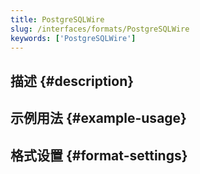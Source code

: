 ```yaml
---
title: PostgreSQLWire
slug: /interfaces/formats/PostgreSQLWire
keywords: ['PostgreSQLWire']
---
```


## 描述 {#description}

## 示例用法 {#example-usage}

## 格式设置 {#format-settings}
